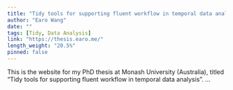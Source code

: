 ```yaml
---
title: "Tidy tools for supporting fluent workflow in temporal data analysis"
author: "Earo Wang"
date: ""
tags: [Tidy, Data Analysis]
link: "https://thesis.earo.me/"
length_weight: "20.5%"
pinned: false
---
```


This is the website for my PhD thesis at Monash University (Australia), titled “Tidy tools for supporting fluent workflow in temporal data analysis”. ...
